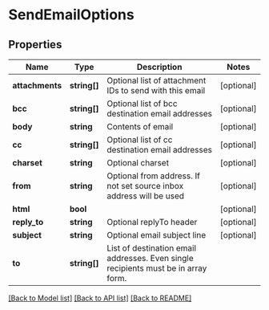# SendEmailOptions

## Properties
Name | Type | Description | Notes
------------ | ------------- | ------------- | -------------
**attachments** | **string[]** | Optional list of attachment IDs to send with this email | [optional] 
**bcc** | **string[]** | Optional list of bcc destination email addresses | [optional] 
**body** | **string** | Contents of email | [optional] 
**cc** | **string[]** | Optional list of cc destination email addresses | [optional] 
**charset** | **string** | Optional charset | [optional] 
**from** | **string** | Optional from address. If not set source inbox address will be used | [optional] 
**html** | **bool** |  | [optional] 
**reply_to** | **string** | Optional replyTo header | [optional] 
**subject** | **string** | Optional email subject line | [optional] 
**to** | **string[]** | List of destination email addresses. Even single recipients must be in array form. | 

[[Back to Model list]](../README.md#documentation-for-models) [[Back to API list]](../README.md#documentation-for-api-endpoints) [[Back to README]](../README.md)


